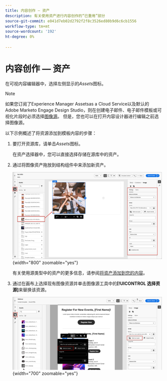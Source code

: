 ```yaml
---
title: 内容创作 — 资产
description: 有关使用资产进行内容创作的“已重用”部分
source-git-commit: e041d7eb02d2792f2f8c3526ed80b9d6c6cb1556
workflow-type: tm+mt
source-wordcount: '192'
ht-degree: 0%

---
```


# 内容创作 — 资产

在可视内容编辑器中，选择左侧显示的&#x200B;_Assets_&#x200B;图标。

>[!NOTE]
>
>如果您订阅了Experience Manager Assetsas a Cloud Service以及默认的Adobe Marketo Engage Design Studio，则在创建电子邮件、电子邮件模板或可视化片段时必须选择[图像源](../user/content/assets-overview.md#choose-an-asset-source)。 但是，您也可以在打开内容设计器进行编辑之前选择图像源。

以下示例概述了将资源添加到模板内容的步骤：

1. 要打开资源库，请单击&#x200B;_Assets_&#x200B;图标。

   在资产选择器中，您可以直接选择存储在源库中的资产。

1. 通过将图像资产拖放到结构组件中来添加新资产。

   ![将Marketo Engage资源拖动到画布上并调整设置](../assets/content-design-shared/content-design-add-asset.png){width="800" zoomable="yes"}

   有关使用源类型中的资产的更多信息，请参阅[将资产添加到您的内容](../user/content/assets-overview.md#add-assets-to-your-content)。

1. 通过在画布上选择现有图像资源并单击图像源工具中的&#x200B;**[!UICONTROL 选择资源]**&#x200B;来替换该资源。

   ![从源库中选择资产](../assets/content-design-shared/visual-designer-select-an-asset.png){width="700" zoomable="yes"}
